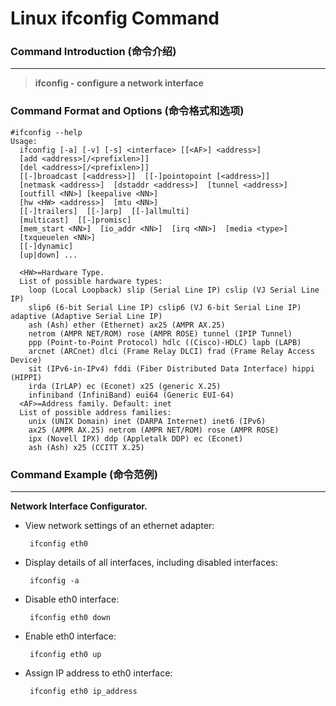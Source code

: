 # Linux ifconfig Command
### Command Introduction (命令介绍)
-------------------
> **ifconfig - configure a network interface**

### Command Format and Options (命令格式和选项)
```
#ifconfig --help
Usage:
  ifconfig [-a] [-v] [-s] <interface> [[<AF>] <address>]
  [add <address>[/<prefixlen>]]
  [del <address>[/<prefixlen>]]
  [[-]broadcast [<address>]]  [[-]pointopoint [<address>]]
  [netmask <address>]  [dstaddr <address>]  [tunnel <address>]
  [outfill <NN>] [keepalive <NN>]
  [hw <HW> <address>]  [mtu <NN>]
  [[-]trailers]  [[-]arp]  [[-]allmulti]
  [multicast]  [[-]promisc]
  [mem_start <NN>]  [io_addr <NN>]  [irq <NN>]  [media <type>]
  [txqueuelen <NN>]
  [[-]dynamic]
  [up|down] ...

  <HW>=Hardware Type.
  List of possible hardware types:
    loop (Local Loopback) slip (Serial Line IP) cslip (VJ Serial Line IP) 
    slip6 (6-bit Serial Line IP) cslip6 (VJ 6-bit Serial Line IP) adaptive (Adaptive Serial Line IP) 
    ash (Ash) ether (Ethernet) ax25 (AMPR AX.25) 
    netrom (AMPR NET/ROM) rose (AMPR ROSE) tunnel (IPIP Tunnel) 
    ppp (Point-to-Point Protocol) hdlc ((Cisco)-HDLC) lapb (LAPB) 
    arcnet (ARCnet) dlci (Frame Relay DLCI) frad (Frame Relay Access Device) 
    sit (IPv6-in-IPv4) fddi (Fiber Distributed Data Interface) hippi (HIPPI) 
    irda (IrLAP) ec (Econet) x25 (generic X.25) 
    infiniband (InfiniBand) eui64 (Generic EUI-64) 
  <AF>=Address family. Default: inet
  List of possible address families:
    unix (UNIX Domain) inet (DARPA Internet) inet6 (IPv6) 
    ax25 (AMPR AX.25) netrom (AMPR NET/ROM) rose (AMPR ROSE) 
    ipx (Novell IPX) ddp (Appletalk DDP) ec (Econet) 
    ash (Ash) x25 (CCITT X.25) 

```
### Command Example (命令范例)
-------------------
**Network Interface Configurator.**

- View network settings of an ethernet adapter:

  ` ifconfig eth0`

- Display details of all interfaces, including disabled interfaces:

  ` ifconfig -a`

- Disable eth0 interface:

  ` ifconfig eth0 down`

- Enable eth0 interface:

  ` ifconfig eth0 up`

- Assign IP address to eth0 interface:

  ` ifconfig eth0 ip_address`
